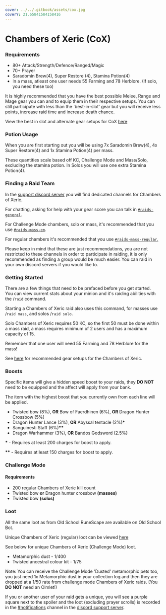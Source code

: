 ```yaml
---
cover: ../../.gitbook/assets/cox.jpg
coverY: 21.65841584158416
---
```


# Chambers of Xeric (CoX)

### Requirements

* 80+ Attack/Strength/Defence/Ranged/Magic
* 70+ Prayer
* Saradomin Brew(4), Super Restore (4), Stamina Potion(4)
* In a mass, atleast one user needs 55 Farming and 78 Herblore. (If solo, you need these too)

It is highly recommended that you have the best possible Melee, Range and Mage gear you can and to equip them in their respective setups.  You can still participate with less than the 'best-in-slot' gear but you will receive less points, increase raid time and increase death chance.

View the best in slot and alternate gear setups for CoX [here](cox-gear-setups.md)

### Potion Usage

When you are first starting out you will be using 7x Saradomin Brew(4), 4x Super Restore(4) and 1x Stamina Potion(4) per mass.

These quantities scale based off KC, Challenge Mode and Mass/Solo, excluding the stamina potion. In Solos you will use one extra Stamina Potion(4).

### Finding a Raid Team

In the [support discord server](http://invite.oldschool.gg) you will find dedicated channels for Chambers of Xeric.

For chatting, asking for help with your gear score you can talk in [`#raids-general`](https://discord.com/channels/342983479501389826/835879359805653002).

For Challenge Mode chambers, solo or mass, it's recommended that you use [`#raids-mass-cm`](https://discord.com/channels/342983479501389826/835879528513142794).

For regular chambers it's recommended that you use [`#raids-mass-regular`.](https://discord.com/channels/342983479501389826/835879317418278963)

Please keep in mind that these are just recommendations, you are not restricted to these channels in order to participate in raiding, it is only recommended as finding a group would be much easier.  You can raid in your own discord servers if you would like to.

### Getting Started

There are a few things that need to be prefaced before you get started.\
You can view current stats about your minion and it's raiding abilities with the /`raid` command.&#x20;

Starting a Chambers of Xeric raid also uses this command, for masses use /`raid mass`, and solos /`raid solo`.

Solo Chambers of Xeric requires 50 KC, so the first 50 must be done within a mass raid, a mass requires minimum of 2 users and has a maximum capacity of 15.

Remember that one user will need 55 Farming and 78 Herblore for the mass!

See [here](cox-gear-setups.md) for recommended gear setups for the Chambers of Xeric.

### Boosts

Specific items will give a hidden speed boost to your raids, they **DO NOT** need to be equipped and the affect will apply from your bank.

The item with the highest boost that you currently own from each line will be applied.

* Twisted bow (8%), **OR** Bow of Faerdhinen (6%), **OR** Dragon Hunter Crossbow (5%)
* Dragon Hunter Lance (3%), **OR** Abyssal tentacle (2%)**\***
* Sanguinesti Staff (6%)**\*\***
* Dragon Warhammer (3%), **OR** Bandos Godsword (2.5%)

**\*** - Requires at least 200 charges for boost to apply.

**\*\*** - Requires at least 150 charges for boost to apply.

### Challenge Mode

#### Requirements

* 200 regular Chambers of Xeric kill count
* Twisted bow **or** Dragon hunter crossbow **(masses)**
* Twisted bow **(solos)**

### Loot

All the same loot as from Old School RuneScape are available on Old School Bot.&#x20;

Unique Chambers of Xeric (regular) loot can be viewed [here](https://oldschool.runescape.wiki/w/Chambers\_of\_Xeric#Unique\_drop\_table)

See below for unique Chambers of Xeric (Challenge Mode) loot.

* Metamorphic dust - 1/400
* Twisted ancestral colour kit - 1/75

Note: You can receive the Challenge Mode 'Dusted' metamorphic pets too, you just need 1x Metamorphic dust in your collection log and then they are dropped at a 1/50 rate from challenge mode Chambers of Xeric raids. (You **DO NOT** need an Olmlet!)

If you or another user of your raid gets a unique, you will see a purple square next to the spoiler and the loot (excluding prayer scrolls) is recorded in the [#notifications](https://discord.com/channels/342983479501389826/469523207691436042) channel in the [discord support server](http://invite.oldschool.gg).

